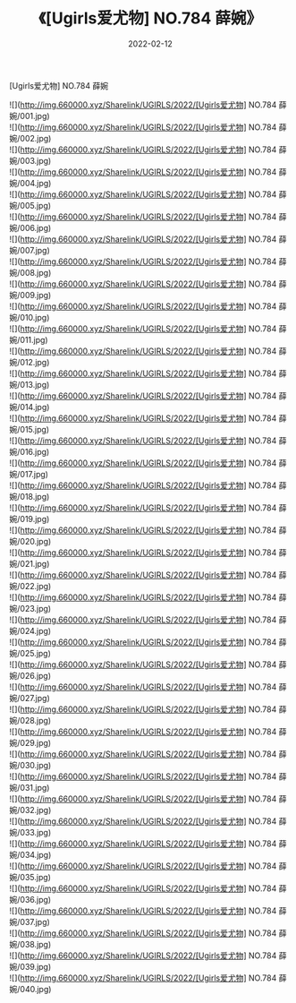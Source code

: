 ﻿---
layout: post
title:  《[Ugirls爱尤物] NO.784 薛婉》
date:   2022-02-12
img: http://img.660000.xyz/Sharelink/UGIRLS/2022/[Ugirls爱尤物] NO.784 薛婉/000.jpg
categories: [美女, 清纯, 唯美]
---

[Ugirls爱尤物] NO.784 薛婉

 ![](http://img.660000.xyz/Sharelink/UGIRLS/2022/[Ugirls爱尤物] NO.784 薛婉/001.jpg) <br>![](http://img.660000.xyz/Sharelink/UGIRLS/2022/[Ugirls爱尤物] NO.784 薛婉/002.jpg) <br>![](http://img.660000.xyz/Sharelink/UGIRLS/2022/[Ugirls爱尤物] NO.784 薛婉/003.jpg) <br>![](http://img.660000.xyz/Sharelink/UGIRLS/2022/[Ugirls爱尤物] NO.784 薛婉/004.jpg) <br>![](http://img.660000.xyz/Sharelink/UGIRLS/2022/[Ugirls爱尤物] NO.784 薛婉/005.jpg) <br>![](http://img.660000.xyz/Sharelink/UGIRLS/2022/[Ugirls爱尤物] NO.784 薛婉/006.jpg) <br>![](http://img.660000.xyz/Sharelink/UGIRLS/2022/[Ugirls爱尤物] NO.784 薛婉/007.jpg) <br>![](http://img.660000.xyz/Sharelink/UGIRLS/2022/[Ugirls爱尤物] NO.784 薛婉/008.jpg) <br>![](http://img.660000.xyz/Sharelink/UGIRLS/2022/[Ugirls爱尤物] NO.784 薛婉/009.jpg) <br>![](http://img.660000.xyz/Sharelink/UGIRLS/2022/[Ugirls爱尤物] NO.784 薛婉/010.jpg) <br>![](http://img.660000.xyz/Sharelink/UGIRLS/2022/[Ugirls爱尤物] NO.784 薛婉/011.jpg) <br>![](http://img.660000.xyz/Sharelink/UGIRLS/2022/[Ugirls爱尤物] NO.784 薛婉/012.jpg) <br>![](http://img.660000.xyz/Sharelink/UGIRLS/2022/[Ugirls爱尤物] NO.784 薛婉/013.jpg) <br>![](http://img.660000.xyz/Sharelink/UGIRLS/2022/[Ugirls爱尤物] NO.784 薛婉/014.jpg) <br>![](http://img.660000.xyz/Sharelink/UGIRLS/2022/[Ugirls爱尤物] NO.784 薛婉/015.jpg) <br>![](http://img.660000.xyz/Sharelink/UGIRLS/2022/[Ugirls爱尤物] NO.784 薛婉/016.jpg) <br>![](http://img.660000.xyz/Sharelink/UGIRLS/2022/[Ugirls爱尤物] NO.784 薛婉/017.jpg) <br>![](http://img.660000.xyz/Sharelink/UGIRLS/2022/[Ugirls爱尤物] NO.784 薛婉/018.jpg) <br>![](http://img.660000.xyz/Sharelink/UGIRLS/2022/[Ugirls爱尤物] NO.784 薛婉/019.jpg) <br>![](http://img.660000.xyz/Sharelink/UGIRLS/2022/[Ugirls爱尤物] NO.784 薛婉/020.jpg) <br>![](http://img.660000.xyz/Sharelink/UGIRLS/2022/[Ugirls爱尤物] NO.784 薛婉/021.jpg) <br>![](http://img.660000.xyz/Sharelink/UGIRLS/2022/[Ugirls爱尤物] NO.784 薛婉/022.jpg) <br>![](http://img.660000.xyz/Sharelink/UGIRLS/2022/[Ugirls爱尤物] NO.784 薛婉/023.jpg) <br>![](http://img.660000.xyz/Sharelink/UGIRLS/2022/[Ugirls爱尤物] NO.784 薛婉/024.jpg) <br>![](http://img.660000.xyz/Sharelink/UGIRLS/2022/[Ugirls爱尤物] NO.784 薛婉/025.jpg) <br>![](http://img.660000.xyz/Sharelink/UGIRLS/2022/[Ugirls爱尤物] NO.784 薛婉/026.jpg) <br>![](http://img.660000.xyz/Sharelink/UGIRLS/2022/[Ugirls爱尤物] NO.784 薛婉/027.jpg) <br>![](http://img.660000.xyz/Sharelink/UGIRLS/2022/[Ugirls爱尤物] NO.784 薛婉/028.jpg) <br>![](http://img.660000.xyz/Sharelink/UGIRLS/2022/[Ugirls爱尤物] NO.784 薛婉/029.jpg) <br>![](http://img.660000.xyz/Sharelink/UGIRLS/2022/[Ugirls爱尤物] NO.784 薛婉/030.jpg) <br>![](http://img.660000.xyz/Sharelink/UGIRLS/2022/[Ugirls爱尤物] NO.784 薛婉/031.jpg) <br>![](http://img.660000.xyz/Sharelink/UGIRLS/2022/[Ugirls爱尤物] NO.784 薛婉/032.jpg) <br>![](http://img.660000.xyz/Sharelink/UGIRLS/2022/[Ugirls爱尤物] NO.784 薛婉/033.jpg) <br>![](http://img.660000.xyz/Sharelink/UGIRLS/2022/[Ugirls爱尤物] NO.784 薛婉/034.jpg) <br>![](http://img.660000.xyz/Sharelink/UGIRLS/2022/[Ugirls爱尤物] NO.784 薛婉/035.jpg) <br>![](http://img.660000.xyz/Sharelink/UGIRLS/2022/[Ugirls爱尤物] NO.784 薛婉/036.jpg) <br>![](http://img.660000.xyz/Sharelink/UGIRLS/2022/[Ugirls爱尤物] NO.784 薛婉/037.jpg) <br>![](http://img.660000.xyz/Sharelink/UGIRLS/2022/[Ugirls爱尤物] NO.784 薛婉/038.jpg) <br>![](http://img.660000.xyz/Sharelink/UGIRLS/2022/[Ugirls爱尤物] NO.784 薛婉/039.jpg) <br>![](http://img.660000.xyz/Sharelink/UGIRLS/2022/[Ugirls爱尤物] NO.784 薛婉/040.jpg) <br>